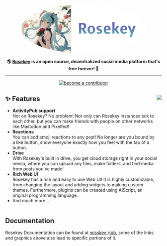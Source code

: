 <div align="center">
<a href="https://misskey-hub.net">
	<img src="./packages/frontend/assets/rosekey.png" alt="Rosekey logo" style="border-radius:50%" width="400"/>
</a>

**🌎 **[Rosekey](about:blank)** is an open source, decentralized social media platform that's free forever! 🚀**

---
<a href="./CONTRIBUTING.md">
		<img src="https://custom-icon-badges.herokuapp.com/badge/become_a-contributor-A371F7?logoColor=A371F7&style=for-the-badge&logo=git-merge&labelColor=363B40" alt="become a contributor"/></a>
</div>

<div>

<a href="https://xn--931a.moe/"><img src="https://github.com/misskey-dev/misskey/blob/develop/assets/ai.png?raw=true" align="right" height="320px"/></a>

## ✨ Features
- **ActivityPub support**\
Not on Rosekey? No problem! Not only can Rosekey instances talk to each other, but you can make friends with people on other networks like Mastodon and Pixelfed!
- **Reactions**\
You can add emoji reactions to any post! No longer are you bound by a like button, show everyone exactly how you feel with the tap of a button.
- **Drive**\
With Rosekey's built in drive, you get cloud storage right in your social media, where you can upload any files, make folders, and find media from posts you've made!
- **Rich Web UI**\
	Rosekey has a rich and easy to use Web UI!
	It is highly customizable, from changing the layout and adding widgets to making custom themes.
	Furthermore, plugins can be created using AiScript, an original programming language.
- And much more...

</div>

<div style="clear: both;"></div>

## Documentation

Rosekey Documentation can be found at [misskey Hub](https://misskey-hub.net/docs/), some of the links and graphics above also lead to specific portions of it.